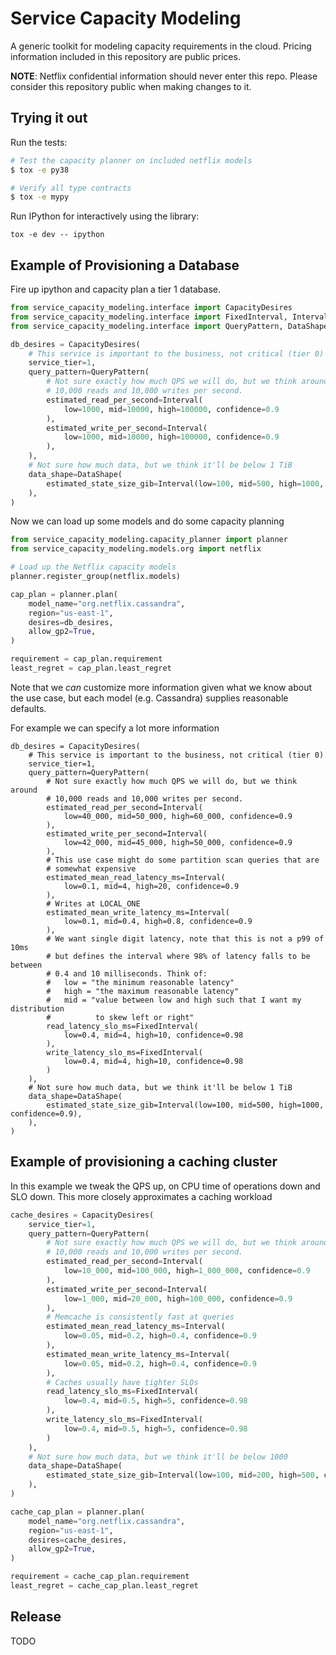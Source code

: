 # Service Capacity Modeling

A generic toolkit for modeling capacity requirements in the cloud. Pricing
information included in this repository are public prices.

**NOTE**: Netflix confidential information should never enter this repo. Please
consider this repository public when making changes to it.


## Trying it out

Run the tests:
```bash
# Test the capacity planner on included netflix models
$ tox -e py38

# Verify all type contracts
$ tox -e mypy
```

Run IPython for interactively using the library:
```
tox -e dev -- ipython
```

## Example of Provisioning a Database
Fire up ipython and capacity plan a tier 1 database.

```python
from service_capacity_modeling.interface import CapacityDesires
from service_capacity_modeling.interface import FixedInterval, Interval
from service_capacity_modeling.interface import QueryPattern, DataShape

db_desires = CapacityDesires(
    # This service is important to the business, not critical (tier 0)
    service_tier=1,
    query_pattern=QueryPattern(
        # Not sure exactly how much QPS we will do, but we think around
        # 10,000 reads and 10,000 writes per second.
        estimated_read_per_second=Interval(
            low=1000, mid=10000, high=100000, confidence=0.9
        ),
        estimated_write_per_second=Interval(
            low=1000, mid=10000, high=100000, confidence=0.9
        ),
    ),
    # Not sure how much data, but we think it'll be below 1 TiB
    data_shape=DataShape(
        estimated_state_size_gib=Interval(low=100, mid=500, high=1000, confidence=0.9),
    ),
)
```

Now we can load up some models and do some capacity planning

```python
from service_capacity_modeling.capacity_planner import planner
from service_capacity_modeling.models.org import netflix

# Load up the Netflix capacity models
planner.register_group(netflix.models)

cap_plan = planner.plan(
    model_name="org.netflix.cassandra",
    region="us-east-1",
    desires=db_desires,
    allow_gp2=True,
)

requirement = cap_plan.requirement
least_regret = cap_plan.least_regret
```

Note that we _can_ customize more information given what we know about the
use case, but each model (e.g. Cassandra) supplies reasonable defaults.

For example we can specify a lot more information
```
db_desires = CapacityDesires(
    # This service is important to the business, not critical (tier 0)
    service_tier=1,
    query_pattern=QueryPattern(
        # Not sure exactly how much QPS we will do, but we think around
        # 10,000 reads and 10,000 writes per second.
        estimated_read_per_second=Interval(
            low=40_000, mid=50_000, high=60_000, confidence=0.9
        ),
        estimated_write_per_second=Interval(
            low=42_000, mid=45_000, high=50_000, confidence=0.9
        ),
        # This use case might do some partition scan queries that are
        # somewhat expensive
        estimated_mean_read_latency_ms=Interval(
            low=0.1, mid=4, high=20, confidence=0.9
        ),
        # Writes at LOCAL_ONE
        estimated_mean_write_latency_ms=Interval(
            low=0.1, mid=0.4, high=0.8, confidence=0.9
        ),
        # We want single digit latency, note that this is not a p99 of 10ms
        # but defines the interval where 98% of latency falls to be between
        # 0.4 and 10 milliseconds. Think of:
        #   low = "the minimum reasonable latency"
        #   high = "the maximum reasonable latency"
        #   mid = "value between low and high such that I want my distribution
        #          to skew left or right"
        read_latency_slo_ms=FixedInterval(
            low=0.4, mid=4, high=10, confidence=0.98
        ),
        write_latency_slo_ms=FixedInterval(
            low=0.4, mid=4, high=10, confidence=0.98
        )
    ),
    # Not sure how much data, but we think it'll be below 1 TiB
    data_shape=DataShape(
        estimated_state_size_gib=Interval(low=100, mid=500, high=1000, confidence=0.9),
    ),
)
```

## Example of provisioning a caching cluster

In this example we tweak the QPS up, on CPU time of operations down
and SLO down. This more closely approximates a caching workload

```python
cache_desires = CapacityDesires(
    service_tier=1,
    query_pattern=QueryPattern(
        # Not sure exactly how much QPS we will do, but we think around
        # 10,000 reads and 10,000 writes per second.
        estimated_read_per_second=Interval(
            low=10_000, mid=100_000, high=1_000_000, confidence=0.9
        ),
        estimated_write_per_second=Interval(
            low=1_000, mid=20_000, high=100_000, confidence=0.9
        ),
        # Memcache is consistently fast at queries
        estimated_mean_read_latency_ms=Interval(
            low=0.05, mid=0.2, high=0.4, confidence=0.9
        ),
        estimated_mean_write_latency_ms=Interval(
            low=0.05, mid=0.2, high=0.4, confidence=0.9
        ),
        # Caches usually have tighter SLOs
        read_latency_slo_ms=FixedInterval(
            low=0.4, mid=0.5, high=5, confidence=0.98
        ),
        write_latency_slo_ms=FixedInterval(
            low=0.4, mid=0.5, high=5, confidence=0.98
        )
    ),
    # Not sure how much data, but we think it'll be below 1000
    data_shape=DataShape(
        estimated_state_size_gib=Interval(low=100, mid=200, high=500, confidence=0.9),
    ),
)

cache_cap_plan = planner.plan(
    model_name="org.netflix.cassandra",
    region="us-east-1",
    desires=cache_desires,
    allow_gp2=True,
)

requirement = cache_cap_plan.requirement
least_regret = cache_cap_plan.least_regret
```

## Release
TODO
